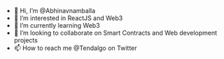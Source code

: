 - 👋 Hi, I’m @Abhinavnamballa
- 👀 I’m interested in ReactJS and Web3
- 🌱 I’m currently learning Web3
- 💞️ I’m looking to collaborate on Smart Contracts and Web development projects
- 📫 How to reach me @Tendalgo on Twitter

<!---
Abhinavnamballa/Abhinavnamballa is a ✨ special ✨ repository because its `README.md` (this file) appears on your GitHub profile.
You can click the Preview link to take a look at your changes.
--->

